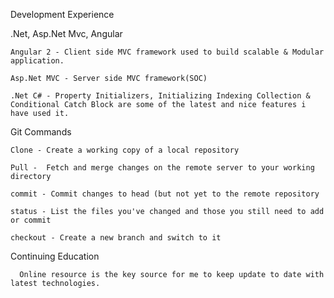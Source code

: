 Development Experience 

   .Net, Asp.Net Mvc, Angular

    Angular 2 - Client side MVC framework used to build scalable & Modular application.

    Asp.Net MVC - Server side MVC framework(SOC)

    .Net C# - Property Initializers, Initializing Indexing Collection & Conditional Catch Block are some of the latest and nice features i have used it.


Git Commands
   
    Clone - Create a working copy of a local repository  

    Pull -  Fetch and merge changes on the remote server to your working directory
   
    commit - Commit changes to head (but not yet to the remote repository
   
    status - List the files you've changed and those you still need to add or commit

    checkout - Create a new branch and switch to it

Continuing Education

      Online resource is the key source for me to keep update to date with latest technologies. 